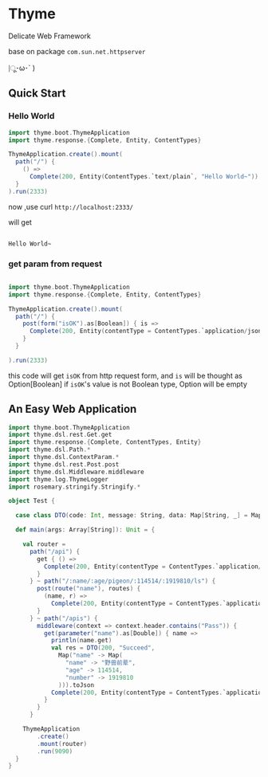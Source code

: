 # Thyme

Delicate Web Framework

base on package `com.sun.net.httpserver`

|ू･ω･` )

## Quick Start

### Hello World

```scala
import thyme.boot.ThymeApplication
import thyme.response.{Complete, Entity, ContentTypes}

ThymeApplication.create().mount(
  path("/") {
    () =>
      Complete(200, Entity(ContentTypes.`text/plain`, "Hello World~"))
  }
).run(2333)

```

now ,use curl `http://localhost:2333/`

will get

```text

Hello World~

```

### get param from request

```scala

import thyme.boot.ThymeApplication
import thyme.response.{Complete, Entity, ContentTypes}

ThymeApplication.create().mount(
  path("/") {
    post(form("isOK").as[Boolean]) { is =>
      Complete(200, Entity(contentType = ContentTypes.`application/json`, responseBody = s"{result:$is}"))
    }
  }

).run(2333)

```

this code will get `isOK` from http request form, and `is` will be thought as Option[Boolean]
if `isOK`'s value is not Boolean type, Option will be empty

## An Easy Web Application

```scala
import thyme.boot.ThymeApplication
import thyme.dsl.rest.Get.get
import thyme.response.{Complete, ContentTypes, Entity}
import thyme.dsl.Path.*
import thyme.dsl.ContextParam.*
import thyme.dsl.rest.Post.post
import thyme.dsl.Middleware.middleware
import thyme.log.ThymeLogger
import rosemary.stringify.Stringify.*

object Test {

  case class DTO(code: Int, message: String, data: Map[String, _] = Map.empty)

  def main(args: Array[String]): Unit = {

    val router =
      path("/api") {
        get { () =>
          Complete(200, Entity(contentType = ContentTypes.`application/json`, responseBody = "{name:1}"))
        }
      } ~ path("/:name/:age/pigeon/:114514/:1919810/ls") {
        post(route("name"), routes) {
          (name, r) =>
            Complete(200, Entity(contentType = ContentTypes.`application/json`, responseBody = s"{$name:114}"))
        }
      } ~ path("/apis") {
        middleware(context => context.header.contains("Pass")) {
          get(parameter("name").as[Double]) { name =>
            println(name.get)
            val res = DTO(200, "Succeed",
              Map("name" -> Map(
                "name" -> "野兽前辈",
                "age" -> 114514,
                "number" -> 1919810
              ))).toJson
            Complete(200, Entity(contentType = ContentTypes.`application/json`, responseBody = res))
          }
        }
      }

    ThymeApplication
        .create()
        .mount(router)
        .run(9090)
  }
}
```